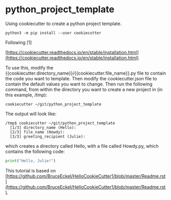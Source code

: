 # python_project_template

Using cookiecutter to create a python project template.

```
python3 -m pip install --user cookiecutter
```

Following [1]

[https://cookiecutter.readthedocs.io/en/stable/installation.html](https://cookiecutter.readthedocs.io/en/stable/installation.html)

To use this, modify the {{cookiecutter.directory_name}}/{{cookiecutter.file_name}}.py file to contain the code you want to template. Then modify the cookiecutter.json file to contain the default values you want to change. Then run the following command, from within the directory you want to create a new project in (in this example, /tmp):

```
cookiecutter ~/git/python_project_template
```

The output will look like:

```shell
/tmp$ cookiecutter ~/git/python_project_template
  [1/3] directory_name (Hello): 
  [2/3] file_name (Howdy): 
  [3/3] greeting_recipient (Julie): 
```
which creates a directory called Hello, with a file called Howdy.py, which contains the following code:

```python
print("Hello, Julie!")
```

This tutorial is based on [https://github.com/BruceEckel/HelloCookieCutter1/blob/master/Readme.rst](https://github.com/BruceEckel/HelloCookieCutter1/blob/master/Readme.rst).